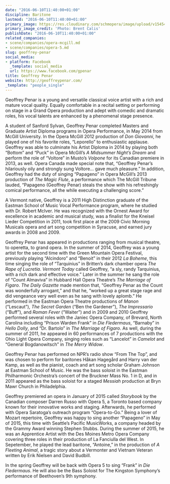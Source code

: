 ```yaml
---
date: "2016-06-10T11:40:00+01:00"
discipline: Baritone
lastmod: "2016-06-10T11:40:00+01:00"
primary_image: https://res.cloudinary.com/schmopera/image/upload/v1545409169/media/webhook-uploads/1465555071751/2016-06-10---Penar.jpg.jpg
primary_image_credit: 'Photo: Brent Calis'
publishDate: "2016-06-10T11:40:00+01:00"
related_companies:
- scene/companies/opera-mcgill.md
- scene/companies/opera-5.md
slug: geoffrey-penar
social_media:
- platform: Facebook
  _template: social_media
  url: https://www.facebook.com/gpenar
title: Geoffrey Penar
website: http://geoffreypenar.com/
_template: "people_single"
---
```


Geoffrey Penar is a young and versatile classical voice artist with a rich and mature vocal quality. Equally comfortable in a recital setting or performing on stage in a Grand Opera production and adept with comedic and dramatic roles, his vocal talents are enhanced by a phenomenal stage presence.

A student of Sanford Sylvan, Geoffrey Penar completed Masters and Graduate Artist Diploma programs in Opera Performance, in May 2014 from McGill University. In the Opera McGill 2012 production of *Don Giovanni*, he played one of his favorite roles, “Leporello” to enthusiastic applause. Geoffrey was able to culminate his Artist Diploma in 2014 by playing both “Bottom” and “Puck” in Opera McGill’s *A Midsummer Night’s Dream* and perform the role of “Voltore” in Musto’s *Volpone* for its Canadian premiere in 2013, as well. Opera Canada made special note that, “Geoffrey Penar’s hilariously oily and strongly sung Voltore… gave much pleasure.” In addition, Geoffrey had the duty of singing “Papageno” in Opera McGill’s 2013 production of *The Magic Flute*, a performance which The McGill Tribune lauded, “Papageno (Geoffrey Penar) steals the show with his refreshingly comical performance, all the while executing a challenging score.”

A Vermont native, Geoffrey is a 2011 High Distinction graduate of the Eastman School of Music Vocal Performance program, where he studied with Dr. Robert McIver. He was recognized with the Ornest Award for excellence in academic and musical study, was a finalist for the Kneisel Lieder Competition in 2011, took first place at the 2009 Civic Morning Musicals opera and art song competition in Syracuse, and earned jury awards in 2008 and 2009.

Geoffrey Penar has appeared in productions ranging from musical theatre, to operetta, to grand opera. In the summer of 2014, Geoffrey was a young artist for the second time with the Green Mountain Opera Festival, previously playing “Alcindoro” and “Benoit” in their 2012 *La Boheme*, this time singing the role of “Tarquinius” in Britten’s dark chamber opera *The Rape of Lucretia*. *Vermont Today* called Geoffrey, “a sly, randy Tarquinius, with a rich dark and effective voice.” Later in the summer he sang the role of “Count Almaviva” in Hubbard Hall Opera Theatre’s *The Marriage of Figaro*. *The Daily Gazette* made mention that, “Geoffrey Penar as the Count was wonderfully arrogant,” and that he, “worked up a great stage rage and did vengeance very well even as he sang with lovely aplomb.” He performed in the Eastman Opera Theatre productions of *Manon* (“Lescaut”), *The Secret Garden* (“Ben the Gardener”), *The Impressario* (“Buff”), and *Roman Fever* (“Waiter”) and in 2009 and 2010 Geoffrey performed several roles with the Janiec Opera Company, of Brevard, North Carolina including “Prison Warden Frank” in *Die Fledermaus*, “Barnaby” in *Hello Dolly*, and “Dr. Bartolo” in *The Marriage of Figaro*. As well, during the summer of 2011, he appeared in 60 performances of 7 productions with the Ohio Light Opera Company, singing roles such as “Lancelot” in *Camelot* and “General Bogdanowitsch” in *The Merry Widow*.

Geoffrey Penar has performed on NPR’s radio show “From The Top”, and was chosen to perform for baritones Håkan Hagegård and Harry van der Kamp, as well as the pianist, coach and art song scholar Graham Johnson at Eastman School of Music. He was the bass soloist in the Eastman Philharmonic Orchestra’s concert of the Bruckner Mass No. 1 in D, and in 2011 appeared as the bass soloist for a staged *Messiah* production at Bryn Mawr Church in Philadelphia.

Geoffrey premiered an opera in January of 2015 called *Storybook* by the Canadian composer Darren Russo with Opera 5, a Toronto based company known for their innovative works and staging. Afterwards, he performed with Opera Saratoga’s outreach program “Opera-to-Go.” Being a lover of Mozart repertoire, Geoffrey was happy to sing another “Papageno” in May of 2015, this time with Seattle’s Pacific MusicWorks, a company headed by the Grammy Award winning Stephen Stubbs. During the summer of 2015, he was an Apprentice Artist with the Des Moines Metro Opera Company covering three roles in their production of La Fanciulla del West. In Sepetember, he played the lead baritone, “Antoine,” in the production of *A Fleeting Animal*, a tragic story about a Vermonter and Vietnam Veteran written by Erik Nielsen and David Budbill.

In the spring Geoffrey will be back with Opera 5 to sing “Frank” in *Die Fledermaus*. He will also be the Bass Soloist for The Kingston Symphony’s performance of Beethoven’s 9th symphony.
